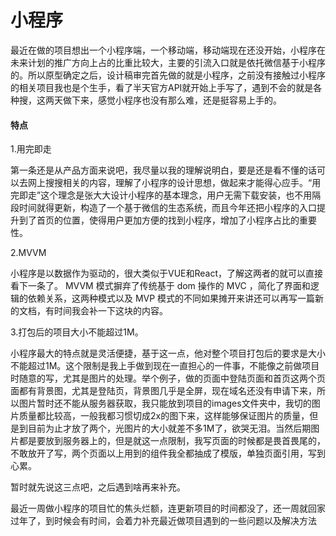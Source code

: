 # 小程序

  最近在做的项目想出一个小程序端，一个移动端，移动端现在还没开始，小程序在未来计划的推广方向上占的比重比较大，主要的引流入口就是依托微信基于小程序的。所以原型确定之后，设计稿审完首先做的就是小程序，之前没有接触过小程序的相关项目我也是个生手，看了半天官方API就开始上手写了，遇到不会的就是各种搜，这两天做下来，感觉小程序也没有那么难，还是挺容易上手的。

  #### 特点

  1.用完即走

  第一条还是从产品方面来说吧，我尽量以我的理解说明白，要是还是看不懂的话可以去网上搜搜相关的内容，理解了小程序的设计思想，做起来才能得心应手。“用完即走”这个理念是张大大设计小程序的基本理念，用户无需下载安装，也不用隔段时间就得更新，构造了一个基于微信的生态系统，而且今年还把小程序的入口提升到了首页的位置，使得用户更加方便的找到小程序，增加了小程序占比的重要性。

  2.MVVM

  小程序是以数据作为驱动的，很大类似于VUE和React，了解这两者的就可以直接看下一条了。 MVVM 模式摒弃了传统基于 dom 操作的 MVC ，简化了界面和逻辑的依赖关系，这两种模式以及 MVP 模式的不同如果摊开来讲还可以再写一篇新的文档，有时间我会补一下这块的内容。

  3.打包后的项目大小不能超过1M。

  小程序最大的特点就是灵活便捷，基于这一点，他对整个项目打包后的要求是大小不能超过1M。这个限制是我上手做到现在一直担心的一件事，不能像之前做项目时随意的写，尤其是图片的处理。举个例子，做的页面中登陆页面和首页这两个页面都有背景图，尤其是登陆页，背景图几乎是全屏，现在域名还没有申请下来，所以图片暂时还不能从服务器获取，我只能放到项目的images文件夹中，我切的图片质量都比较高，一般我都习惯切成2x的图下来，这样能够保证图片的质量，但是到目前为止才放了两个，光图片的大小就差不多1M了，欲哭无泪。当然后期图片都是要放到服务器上的，但是就这一点限制，我写页面的时候都是畏首畏尾的，不敢放开了写，两个页面以上用到的组件我全都抽成了模版，单独页面引用，写到心累。

  暂时就先说这三点吧，之后遇到啥再来补充。

  最近一周做小程序的项目忙的焦头烂额，连更新项目的时间都没了，还一周就回家过年了，到时候会有时间，会着力补充最近做项目遇到的一些问题以及解决方法
